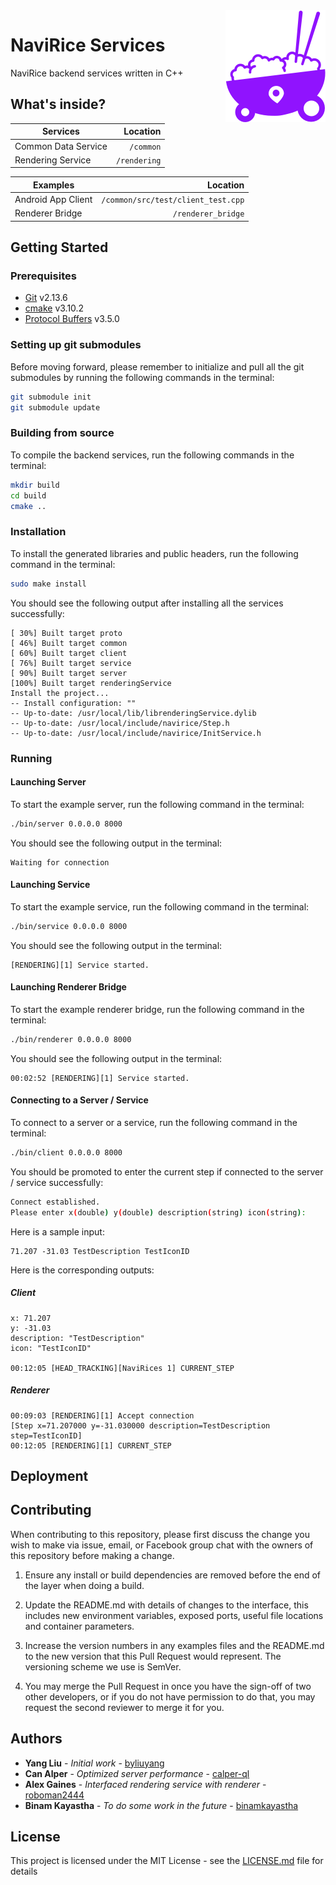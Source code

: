 <img src="logo_small.png" align="right" />

# NaviRice Services
NaviRice backend services written in C++

## What's inside?

| Services            | Location     |
| ------------------- | -----------: |
| Common Data Service | `/common`    |
| Rendering Service   | `/rendering` |

| Examples                   | Location                           |
| -------------------------- | ---------------------------------: |
| Android App Client         | `/common/src/test/client_test.cpp` |
| Renderer Bridge            | `/renderer_bridge`                 |

## Getting Started

### Prerequisites

- [Git](https://git-scm.com/download) v2.13.6
- [cmake](https://cmake.org/download) v3.10.2
- [Protocol Buffers](https://github.com/google/protobuf) v3.5.0

### Setting up git submodules

Before moving forward, please remember to initialize and pull all the git submodules by running the following commands in the terminal:

```bash
git submodule init
git submodule update
```

### Building from source

To compile the backend services, run the following commands in the terminal:

```bash
mkdir build
cd build
cmake ..
```

### Installation

To install the generated libraries and public headers, run the following command in the terminal:

```bash
sudo make install
```

You should see the following output after installing all the services successfully:

```
[ 30%] Built target proto
[ 46%] Built target common
[ 60%] Built target client
[ 76%] Built target service
[ 90%] Built target server
[100%] Built target renderingService
Install the project...
-- Install configuration: ""
-- Up-to-date: /usr/local/lib/librenderingService.dylib
-- Up-to-date: /usr/local/include/navirice/Step.h
-- Up-to-date: /usr/local/include/navirice/InitService.h
```

### Running

#### Launching Server

To start the example server, run the following command in the terminal:

```bash
./bin/server 0.0.0.0 8000
```

You should see the following output in the terminal:

```
Waiting for connection
```

#### Launching Service

To start the example service, run the following command in the terminal:

```bash
./bin/service 0.0.0.0 8000
```

You should see the following output in the terminal:

```
[RENDERING][1] Service started.
```

#### Launching Renderer Bridge

To start the example renderer bridge, run the following command in the terminal:

```bash
./bin/renderer 0.0.0.0 8000
```

You should see the following output in the terminal:

```
00:02:52 [RENDERING][1] Service started.
```

#### Connecting to a Server / Service

To connect to a server or a service, run the following command in the terminal:

```bash
./bin/client 0.0.0.0 8000
```


You should be promoted to enter the current step if connected to the server / service successfully:

```bash
Connect established.
Please enter x(double) y(double) description(string) icon(string):
```

Here is a sample input:

```
71.207 -31.03 TestDescription TestIconID
```

Here is the corresponding outputs:

##### Client
```
x: 71.207
y: -31.03
description: "TestDescription"
icon: "TestIconID"

00:12:05 [HEAD_TRACKING][NaviRices 1] CURRENT_STEP
```

##### Renderer
```
00:09:03 [RENDERING][1] Accept connection
[Step x=71.207000 y=-31.030000 description=TestDescription step=TestIconID]
00:12:05 [RENDERING][1] CURRENT_STEP
```

## Deployment

## Contributing
When contributing to this repository, please first discuss the change you wish to make via issue, email, or Facebook group chat with the owners of this repository before making a change.

1. Ensure any install or build dependencies are removed before the end of the layer when doing a build.

2. Update the README.md with details of changes to the interface, this includes new environment variables, exposed ports, useful file locations and container parameters.

3. Increase the version numbers in any examples files and the README.md to the new version that this Pull Request would represent. The versioning scheme we use is SemVer.

4. You may merge the Pull Request in once you have the sign-off of two other developers, or if you do not have permission to do that, you may request the second reviewer to merge it for you.

## Authors

- **Yang Liu** - *Initial work* - [byliuyang](https://github.com/byliuyang)
- **Can Alper** - *Optimized server performance* - [calper-ql](https://github.com/calper-ql)
- **Alex Gaines** - *Interfaced rendering service with renderer* - [roboman2444](https://github.com/roboman2444)
- **Binam Kayastha** - *To do some work in the future* - [binamkayastha](https://github.com/binamkayastha)

## License
This project is licensed under the MIT License - see the [LICENSE.md](LICENSE.md) file for details
